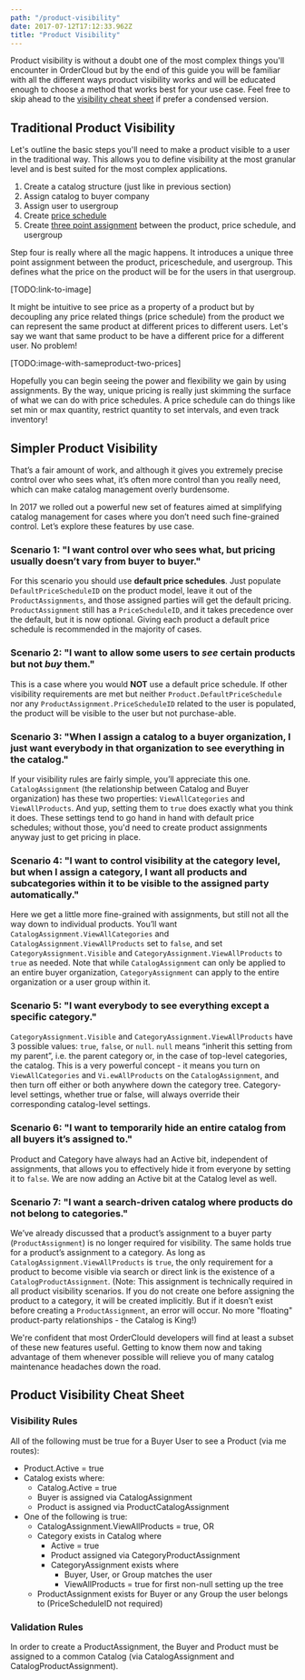 ```yaml
---
path: "/product-visibility"
date: 2017-07-12T17:12:33.962Z
title: "Product Visibility"
---
```


Product visibility is without a doubt one of the most complex things you'll encounter in OrderCloud but by the end of this guide you will be familiar with all the different ways product visibility works and will be educated enough to choose a method that works best for your use case. Feel free to skip ahead to the [visibility cheat sheet](#product-visibility-cheat-sheet) if prefer a condensed version.

## Traditional Product Visibility

Let's outline the basic steps you'll need to make a product visible to a user in the traditional way. This allows you to define visibility at the most granular level and is best suited for the most complex applications.

1. Create a catalog structure (just like in previous section)
2. Assign catalog to buyer company
3. Assign user to usergroup
4. Create [price schedule](TODO:link-to-api-reference)
5. Create [three point assignment](TODO:link-to-method) between the product, price schedule, and usergroup

Step four is really where all the magic happens. It introduces a unique three point assignment between the product, priceschedule, and usergroup. This defines what the price on the product will be for the users in that usergroup.

[TODO:link-to-image]

It might be intuitive to see price as a property of a product but by decoupling any price related things (price schedule) from the product we can represent the same product at different prices to different users. Let's say we want that same product to be have a different price for a different user. No problem!

[TODO:image-with-sameproduct-two-prices]

Hopefully you can begin seeing the power and flexibility we gain by using assignments. By the way, unique pricing is really just skimming the surface of what we can do with price schedules. A price schedule can do things like set min or max quantity, restrict quantity to set intervals, and even track inventory!

## Simpler Product Visibility

That’s a fair amount of work, and although it gives you extremely precise control over who sees what, it’s often more control than you really need, which can make catalog management overly burdensome.

In 2017 we rolled out a powerful new set of features aimed at simplifying catalog management for cases where you don’t need such fine-grained control. Let’s explore these features by use case.

### Scenario 1: "I want control over who sees what, but pricing usually doesn’t vary from buyer to buyer."

For this scenario you should use **default price schedules**. Just populate `DefaultPriceScheduleID` on the product model, leave it out of the `ProductAssignments`, and those assigned parties will get the default pricing. `ProductAssignment` still has a `PriceScheduleID`, and it takes precedence over the default, but it is now optional. Giving each product a default price schedule is recommended in the majority of cases.

### Scenario 2: "I want to allow some users to *see* certain products but not *buy* them."

This is a case where you would **NOT** use a default price schedule. If other visibility requirements are met but neither `Product.DefaultPriceSchedule` nor any `ProductAssignment.PriceScheduleID` related to the user is populated, the product will be visible to the user but not purchase-able.

### Scenario 3: "When I assign a catalog to a buyer organization, I just want everybody in that organization to see everything in the catalog."

If your visibility rules are fairly simple, you’ll appreciate this one. `CatalogAssignment` (the relationship between Catalog and Buyer organization) has these two properties: `ViewAllCategories` and `ViewAllProducts`. And yup, setting them to `true` does exactly what you think it does. These settings tend to go hand in hand with default price schedules; without those, you'd need to create product assignments anyway just to get pricing in place.

### Scenario 4: "I want to control visibility at the category level, but when I assign a category, I want all products and subcategories within it to be visible to the assigned party automatically."

Here we get a little more fine-grained with assignments, but still not all the way down to individual products. You’ll want `CatalogAssignment.ViewAllCategories` and `CatalogAssignment.ViewAllProducts` set to `false`, and set `CategoryAssignment.Visible` and `CategoryAssignment.ViewAllProducts` to `true` as needed. Note that while `CatalogAssignment` can only be applied to an entire buyer organization, `CategoryAssignment` can apply to the entire organization or a user group within it.

### Scenario 5: "I want everybody to see everything except a specific category."

`CategoryAssignment.Visible` and `CategoryAssignment.ViewAllProducts` have 3 possible values: `true`, `false`, or `null`. `null` means “inherit this setting from my parent”, i.e. the parent category or, in the case of top-level categories, the catalog. This is a very powerful concept - it means you turn on `ViewAllCategories` and `Vi.ewAllProducts` on the `CatalogAssignment`, and then turn off either or both anywhere down the category tree. Category-level settings, whether true or false, will always override their corresponding catalog-level settings.

### Scenario 6: "I want to temporarily hide an entire catalog from all buyers it’s assigned to."

Product and Category have always had an Active bit, independent of assignments, that allows you to effectively hide it from everyone by setting it to `false`. We are now adding an Active bit at the Catalog level as well.

### Scenario 7: "I want a search-driven catalog where products do not belong to categories."

We’ve already discussed that a product’s assignment to a buyer party (`ProductAssignment`) is no longer required for visibility. The same holds true for a product’s assignment to a category. As long as `CatalogAssignment.ViewAllProducts` is `true`, the only requirement for a product to become visible via search or direct link is the existence of a `CatalogProductAssignment`. (Note: This assignment is technically required in all product visibility scenarios. If you do not create one before assigning the product to a category, it will be created implicitly. But if it doesn’t exist before creating a `ProductAssignment`, an error will occur. No more "floating" product-party relationships - the Catalog is King!)

We're confident that most OrderClould developers will find at least a subset of these new features useful. Getting to know them now and taking advantage of them whenever possible will relieve you of many catalog maintenance headaches down the road.

## Product Visibility Cheat Sheet

### Visibility Rules

All of the following must be true for a Buyer User to see a Product (via me routes):

- Product.Active = true
- Catalog exists where:
    - Catalog.Active = true
    - Buyer is assigned via CatalogAssignment
    - Product is assigned via ProductCatalogAssignment
- One of the following is true:
    - CatalogAssignment.ViewAllProducts = true, OR
    - Category exists in Catalog where
        - Active = true
        - Product assigned via CategoryProductAssignment
        - CategoryAssignment exists where
            - Buyer, User, or Group matches the user
            - ViewAllProducts = true for first non-null setting up the tree
    - ProductAssignment exists for Buyer or any Group the user belongs to (PriceScheduleID not required)

### Validation Rules

In order to create a ProductAssignment, the Buyer and Product must be assigned to a common Catalog (via CatalogAssignment and CatalogProductAssignment).
